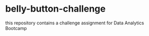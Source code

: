 # belly-button-challenge
this repository contains a challenge assignment for Data Analytics Bootcamp 
